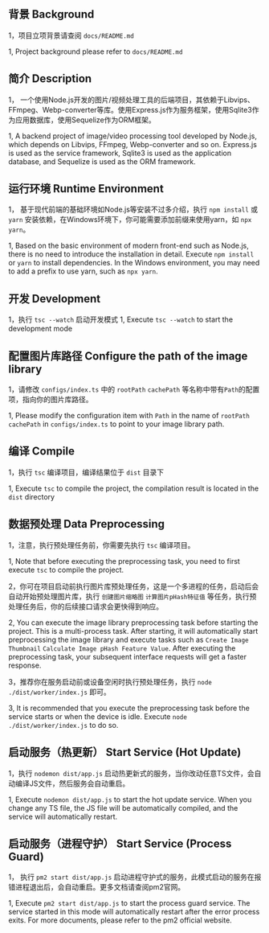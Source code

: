 ## **背景** Background
1，项目立项背景请查阅 `docs/README.md`

1, Project background please refer to `docs/README.md`



## **简介** Description
1， 一个使用Node.js开发的图片/视频处理工具的后端项目，其依赖于Libvips、FFmpeg、Webp-converter等库。使用Express.js作为服务框架，使用Sqlite3作为应用数据库，使用Sequelize作为ORM框架。

1, A backend project of image/video processing tool developed by Node.js, which depends on Libvips, FFmpeg, Webp-converter and so on. Express.js is used as the service framework, Sqlite3 is used as the application database, and Sequelize is used as the ORM framework.


## **运行环境** Runtime Environment
1， 基于现代前端的基础环境如Node.js等安装不过多介绍，执行 `npm install` 或 `yarn` 安装依赖，在Windows环境下，你可能需要添加前缀来使用yarn，如 `npx yarn`。

1, Based on the basic environment of modern front-end such as Node.js, there is no need to introduce the installation in detail. Execute `npm install` or `yarn` to install dependencies. In the Windows environment, you may need to add a prefix to use yarn, such as `npx yarn`.


## **开发** Development
1，执行 `tsc --watch` 启动开发模式
1, Execute `tsc --watch` to start the development mode

## **配置图片库路径** Configure the path of the image library
1，请修改 `configs/index.ts` 中的 `rootPath` `cachePath` 等名称中带有`Path`的配置项，指向你的图片库路径。

1, Please modify the configuration item with `Path` in the name of `rootPath` `cachePath` in `configs/index.ts` to point to your image library path.

## **编译** Compile
1，执行 `tsc` 编译项目，编译结果位于 `dist` 目录下

1, Execute `tsc` to compile the project, the compilation result is located in the `dist` directory

## **数据预处理** Data Preprocessing
1，注意，执行预处理任务前，你需要先执行 `tsc` 编译项目。

1, Note that before executing the preprocessing task, you need to first execute `tsc` to compile the project.


2，你可在项目启动前执行图片库预处理任务，这是一个多进程的任务，启动后会自动开始预处理图片库，执行 `创建图片缩略图` `计算图片pHash特征值` 等任务，执行预处理任务后，你的后续接口请求会更快得到响应。

2, You can execute the image library preprocessing task before starting the project. This is a multi-process task. After starting, it will automatically start preprocessing the image library and execute tasks such as `Create Image Thumbnail` `Calculate Image pHash Feature Value`. After executing the preprocessing task, your subsequent interface requests will get a faster response.


3，推荐你在服务启动前或设备空闲时执行预处理任务，执行 `node ./dist/worker/index.js` 即可。

3, It is recommended that you execute the preprocessing task before the service starts or when the device is idle. Execute `node ./dist/worker/index.js` to do so.


## **启动服务（热更新）** Start Service (Hot Update)
1，执行 `nodemon dist/app.js` 启动热更新式的服务，当你改动任意TS文件，会自动编译JS文件，然后服务会自动重启。

1, Execute `nodemon dist/app.js` to start the hot update service. When you change any TS file, the JS file will be automatically compiled, and the service will automatically restart.


## **启动服务（进程守护）** Start Service (Process Guard)
1， 执行 `pm2 start dist/app.js` 启动进程守护式的服务，此模式启动的服务在报错进程退出后，会自动重启。更多文档请查阅pm2官网。

1, Execute `pm2 start dist/app.js` to start the process guard service. The service started in this mode will automatically restart after the error process exits. For more documents, please refer to the pm2 official website.